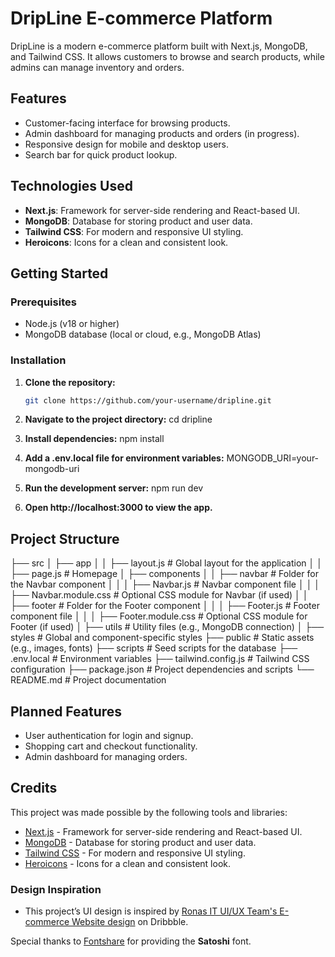 # DripLine E-commerce Platform

DripLine is a modern e-commerce platform built with Next.js, MongoDB, and Tailwind CSS. It allows customers to browse and search products, while admins can manage inventory and orders.

## Features
- Customer-facing interface for browsing products.
- Admin dashboard for managing products and orders (in progress).
- Responsive design for mobile and desktop users.
- Search bar for quick product lookup.

## Technologies Used
- **Next.js**: Framework for server-side rendering and React-based UI.
- **MongoDB**: Database for storing product and user data.
- **Tailwind CSS**: For modern and responsive UI styling.
- **Heroicons**: Icons for a clean and consistent look.

## Getting Started

### Prerequisites
- Node.js (v18 or higher)
- MongoDB database (local or cloud, e.g., MongoDB Atlas)

### Installation
1. **Clone the repository:**
   ```bash
   git clone https://github.com/your-username/dripline.git

2. **Navigate to the project directory:**
    cd dripline

3. **Install dependencies:**
    npm install

4. **Add a .env.local file for environment variables:**
    MONGODB_URI=your-mongodb-uri

5. **Run the development server:**
    npm run dev

6. **Open http://localhost:3000 to view the app.**

## Project Structure
├── src
│   ├── app
│   │   ├── layout.js      # Global layout for the application
│   │   ├── page.js        # Homepage
│   ├── components
│   │   ├── navbar         # Folder for the Navbar component
│   │   │   ├── Navbar.js  # Navbar component file
│   │   │   ├── Navbar.module.css  # Optional CSS module for Navbar (if used)
│   │   ├── footer         # Folder for the Footer component
│   │   │   ├── Footer.js  # Footer component file
│   │   │   ├── Footer.module.css  # Optional CSS module for Footer (if used)
│   ├── utils              # Utility files (e.g., MongoDB connection)
│   ├── styles             # Global and component-specific styles
├── public                 # Static assets (e.g., images, fonts)
├── scripts                # Seed scripts for the database
├── .env.local             # Environment variables
├── tailwind.config.js     # Tailwind CSS configuration
├── package.json           # Project dependencies and scripts
└── README.md              # Project documentation

## Planned Features
- User authentication for login and signup.
- Shopping cart and checkout functionality.
- Admin dashboard for managing orders.

## Credits
This project was made possible by the following tools and libraries:
- [Next.js](https://nextjs.org/) - Framework for server-side rendering and React-based UI.
- [MongoDB](https://www.mongodb.com/) - Database for storing product and user data.
- [Tailwind CSS](https://tailwindcss.com/) - For modern and responsive UI styling.
- [Heroicons](https://heroicons.com/) - Icons for a clean and consistent look.

### Design Inspiration
- This project’s UI design is inspired by [Ronas IT UI/UX Team's E-commerce Website design](https://dribbble.com/shots/22402874-E-commerce-Website) on Dribbble.

Special thanks to [Fontshare](https://www.fontshare.com/) for providing the **Satoshi** font.